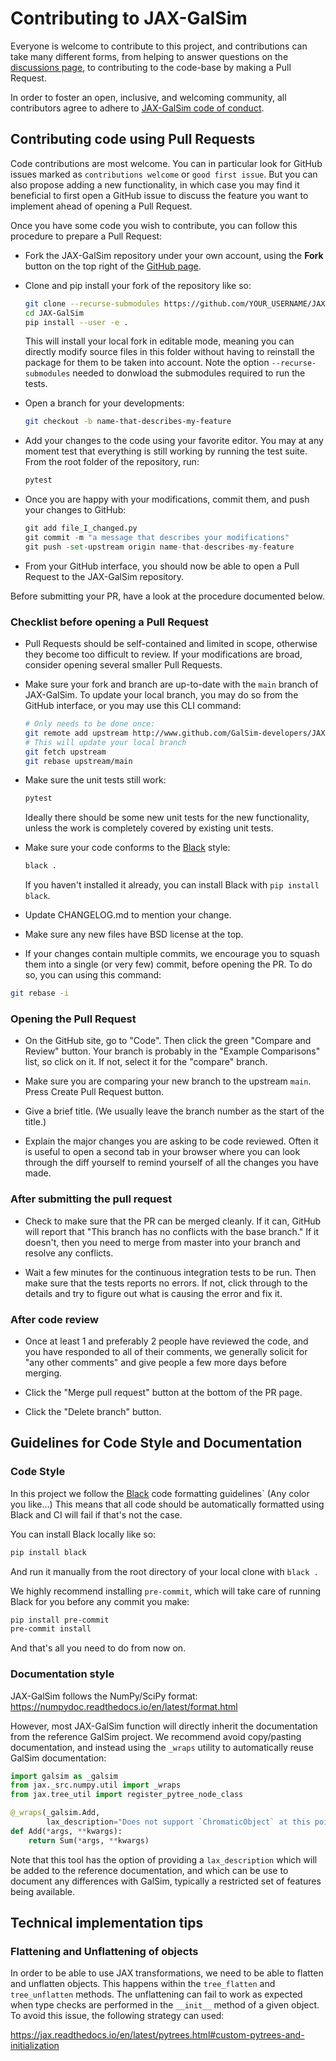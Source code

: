 # Contributing to JAX-GalSim

Everyone is welcome to contribute to this project, and contributions can take many different forms, from helping to answer questions on the [discussions page](https://github.com/GalSim-developers/JAX-GalSim/discussions), to contributing to the code-base by making a Pull Request.

In order to foster an open, inclusive, and welcoming community, all contributors agree to adhere to [JAX-GalSim code of conduct](CODE_OF_CONDUCT.md).

## Contributing code using Pull Requests

Code contributions are most welcome. You can in particular look for GitHub issues marked as `contributions welcome` or `good first issue`. But you can also propose adding a new functionality, in which case you may find it beneficial to first open a GitHub issue to discuss the feature you want to implement ahead of opening a Pull Request.

Once you have some code you wish to contribute, you can follow this procedure to prepare a Pull Request:

- Fork the JAX-GalSim repository under your own account, using the **Fork** button on the top right of the [GitHub page](https://github.com/GalSim-developers/JAX-GalSim).

- Clone and pip install your fork of the repository like so:

  ```bash
  git clone --recurse-submodules https://github.com/YOUR_USERNAME/JAX-GalSim
  cd JAX-GalSim
  pip install --user -e .
  ```

  This will install your local fork in editable mode, meaning you can directly modify source files in this folder without having to reinstall the package for them to be taken into account. Note the option `--recurse-submodules` needed to donwload the submodules required to run the tests.

- Open a branch for your developments:

  ```bash
  git checkout -b name-that-describes-my-feature
  ```

- Add your changes to the code using your favorite editor. You may at any moment test that everything is still working by running the test suite. From the root folder of the repository, run:

  ```bash
  pytest
  ```

- Once you are happy with your modifications, commit them, and push your changes to GitHub:

  ```python
  git add file_I_changed.py
  git commit -m "a message that describes your modifications"
  git push -set-upstream origin name-that-describes-my-feature
  ```

- From your GitHub interface, you should now be able to open a Pull Request to the JAX-GalSim repository.

Before submitting your PR, have a look at the procedure documented below.

### Checklist before opening a Pull Request

- Pull Requests should be self-contained and limited in scope, otherwise they become too difficult to review. If your modifications are broad, consider opening several smaller Pull Requests.

- Make sure your fork and branch are up-to-date with the `main` branch of JAX-GalSim. To update your local branch, you may do so from the GitHub interface, or you may use this CLI command:

  ```bash
  # Only needs to be done once:
  git remote add upstream http://www.github.com/GalSim-developers/JAX-GalSim
  # This will update your local branch
  git fetch upstream
  git rebase upstream/main
  ```

- Make sure the unit tests still work:

  ```bash
  pytest
  ```

  Ideally there should be some new unit tests for the new functionality, unless the work is completely covered by existing unit tests.

- Make sure your code conforms to the [Black](https://github.com/psf/black) style:

  ```bash
  black .
  ```

  If you haven't installed it already, you can install Black with `pip install black`.

- Update CHANGELOG.md to mention your change.

- Make sure any new files have BSD license at the top.

- If your changes contain multiple commits, we encourage you to squash them into a single (or very few) commit, before opening the PR. To do so, you can using this command:

```bash
git rebase -i
```

### Opening the Pull Request

- On the GitHub site, go to "Code". Then click the green "Compare and Review" button. Your branch is probably in the "Example Comparisons" list, so click on it. If not, select it for the "compare" branch.

- Make sure you are comparing your new branch to the upstream `main`. Press Create Pull Request button.

- Give a brief title. (We usually leave the branch number as the start of the title.)

- Explain the major changes you are asking to be code reviewed. Often it is useful to open a second tab in your browser where you can look through the diff yourself to remind yourself of all the changes you have made.

### After submitting the pull request

- Check to make sure that the PR can be merged cleanly. If it can, GitHub will report that "This branch has no conflicts with the base branch." If it doesn't, then you need to merge from master into your branch and resolve any conflicts.

- Wait a few minutes for the continuous integration tests to be run. Then make sure that the tests reports no errors. If not, click through to the details and try to figure out what is causing the error and fix it.

### After code review

- Once at least 1 and preferably 2 people have reviewed the code, and you have responded to all of their comments, we generally solicit for "any other comments" and give people a few more days before merging.

- Click the "Merge pull request" button at the bottom of the PR page.

- Click the "Delete branch" button.

## Guidelines for Code Style and Documentation

### Code Style

In this project we follow the [Black](https://github.com/psf/black) code formatting guidelines` (Any color you like...) This means that all code should be automatically formatted using Black and CI will fail if that's not the case.

You can install Black locally like so:

```bash
pip install black
```

And run it manually from the root directory of your local clone with `black .`

We highly recommend installing `pre-commit`, which will take care of running Black for you before any commit you make:

```bash
pip install pre-commit
pre-commit install
```

And that's all you need to do from now on.

### Documentation style

JAX-GalSim follows the NumPy/SciPy format: <https://numpydoc.readthedocs.io/en/latest/format.html>

However, most JAX-GalSim function will directly inherit the documentation from the reference GalSim project. We recommend avoid copy/pasting documentation, and instead using the `_wraps` utility to automatically reuse GalSim documentation:

```python
import galsim as _galsim
from jax._src.numpy.util import _wraps
from jax.tree_util import register_pytree_node_class

@_wraps(_galsim.Add,
        lax_description="Does not support `ChromaticObject` at this point.")
def Add(*args, **kwargs):
    return Sum(*args, **kwargs)
```

Note that this tool has the option of providing a `lax_description` which will be added to the reference documentation, and which can be use to document any differences with GalSim, typically a restricted set of features being available.


## Technical implementation tips

### Flattening and Unflattening of objects

In order to be able to use JAX transformations, we need to be able to flatten and unflatten objects. This happens within the `tree_flatten` and `tree_unflatten` methods. 
The unflattening can fail to work as expected when type checks are performed in the `__init__` method of a given object. To avoid this issue, the following strategy can used:

https://jax.readthedocs.io/en/latest/pytrees.html#custom-pytrees-and-initialization
